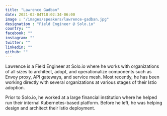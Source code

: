 ```yaml
---
title: "Lawrence Gadban"
date: 2021-02-04T18:02:34-06:00
image : "/images/speakers/lawrence-gadban.jpg"
designation : "Field Engineer @ Solo.io"
country: ""
facebook: ""
instagram: ""
twitter: ""
linkedin: ""
github: ""
---
```


Lawrence is a Field Engineer at Solo.io where he works with organizations of all sizes to architect, adopt, and operationalize components such as Envoy proxy, API gateways, and service mesh. Most recently, he has been working directly with several organizations at various stages of their Istio adoption.
 
Prior to Solo.io, he worked at a large financial institution where he helped run their internal Kubernetes-based platform. Before he left, he was helping design and architect their Istio deployment.